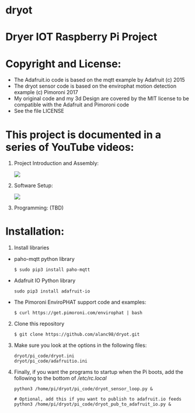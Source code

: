 # dryot
  # Dryer IOT Raspberry Pi Project

# Copyright and License:
 - The Adafruit.io code is based on the mqtt example by Adafruit (c) 2015
 - The dryot sensor code is based on the envirophat motion detection example (c) Pimoroni 2017
 - My original code and my 3d Design are covered by the MIT license to be compatible with the Adafruit and Pimoroni code
 - See the file LICENSE

# This project is documented in a series of YouTube videos:
1. Project Introduction and Assembly: 

   [![](http://img.youtube.com/vi/7Y_-u9VHjI0/0.jpg)](http://www.youtube.com/watch?v=7Y_-u9VHjI0 "DryOT Project Part 1")


2. Software Setup:

   [![](http://img.youtube.com/vi/UATDyMtNh9s/0.jpg)](http://www.youtube.com/watch?v=UATDyMtNh9s "DryOT Project Part 2")
 
3. Programming: 
   (TBD)
 
# Installation:
1. Install libraries
  - paho-mqtt python library
    ```
    $ sudo pip3 install paho-mqtt
    ```
  - Adafruit IO Python library
    ```
    sudo pip3 install adafruit-io
    ```
  - The Pimoroni EnviroPHAT support code and examples:
    ```
    $ curl https://get.pimoroni.com/envirophat | bash
    ```

2. Clone this repository
    ```
    $ git clone https://github.com/alanc98/dryot.git
    ```
3. Make sure you look at the options in the following files:
    ```
    dryot/pi_code/dryot.ini
    dryot/pi_code/adafruitio.ini
    ```

4. Finally, if you want the programs to startup when the Pi boots, add the following to the bottom of */etc/rc.local*
   ```
   python3 /home/pi/dryot/pi_code/dryot_sensor_loop.py &

   # Optional, add this if you want to publish to adafruit.io feeds
   python3 /home/pi/dryot/pi_code/dryot_pub_to_adafruit_io.py &
   ```

